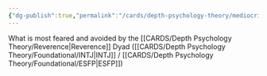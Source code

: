 ```yaml
---
{"dg-publish":true,"permalink":"/cards/depth-psychology-theory/mediocrity/","created":"2023-01-18T15:10:32.904+01:00","updated":"2023-05-03T17:31:35.623+02:00"}
---
```



What is most feared and avoided by the [[CARDS/Depth Psychology Theory/Reverence\|Reverence]] Dyad ([[CARDS/Depth Psychology Theory/Foundational/INTJ\|INTJ]] / [[CARDS/Depth Psychology Theory/Foundational/ESFP\|ESFP]])
